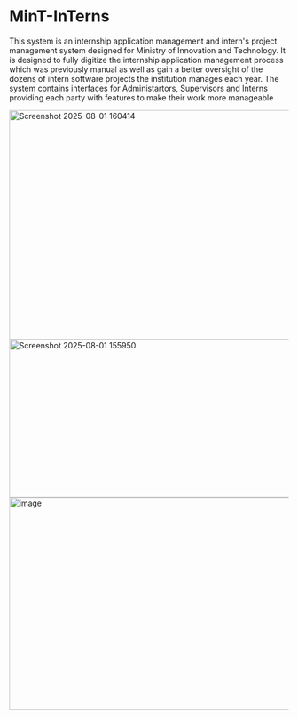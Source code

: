 # MinT-InTerns
This system is an internship application management and intern's project management system designed for Ministry of Innovation and Technology. It is designed to fully digitize the internship application management process which was previously manual as well as gain a better oversight of the dozens of intern software projects the institution manages each year.
The system contains interfaces for Administartors, Supervisors and Interns providing each party with features to make their work more manageable 

<img width="938" height="413" alt="Screenshot 2025-08-01 160414" src="https://github.com/user-attachments/assets/a551ac65-97eb-497a-9033-3b98dbad0415" />

<img width="934" height="284" alt="Screenshot 2025-08-01 155950" src="https://github.com/user-attachments/assets/2aced824-b077-4479-b51e-759d60769620" />

<img width="941" height="383" alt="image" src="https://github.com/user-attachments/assets/12d7ab91-1d78-4d3b-baf8-ae1443860123" />

